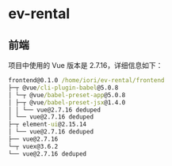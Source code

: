 # ev-rental

## 前端

项目中使用的 Vue 版本是 2.7.16，详细信息如下：

```cmd
frontend@0.1.0 /home/iori/ev-rental/frontend
├─┬ @vue/cli-plugin-babel@5.0.8
│ └─┬ @vue/babel-preset-app@5.0.8
│ ├─┬ @vue/babel-preset-jsx@1.4.0
│ │ └── vue@2.7.16 deduped
│ └── vue@2.7.16 deduped
├─┬ element-ui@2.15.14
│ └── vue@2.7.16 deduped
├── vue@2.7.16
└─┬ vuex@3.6.2
└── vue@2.7.16 deduped
```
